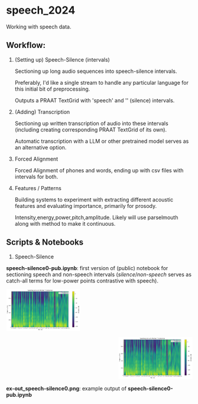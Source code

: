 # speech_2024

Working with speech data. 

## Workflow:

1. (Setting up) Speech-Silence (intervals)
   
   Sectioning up long audio sequences into speech-silence intervals.
   
   Preferably, I'd like a single stream to handle any particular language for this initial bit of preprocessing.
   
   Outputs a PRAAT TextGrid with 'speech' and '' (silence) intervals.
   
3. (Adding) Transcription
   
   Sectioning up written transcription of audio into these intervals (including creating corresponding PRAAT TextGrid of its own).
   
   Automatic transcription with a LLM or other pretrained model serves as an alternative option.
   
5. Forced Alignment
   
   Forced Alignment of phones and words, ending up with csv files with intervals for both.
   
6. Features / Patterns
   
   Building systems to experiment with extracting different acoustic features and evaluating importance, primarily for prosody.
   
   Intensity,energy,power,pitch,amplitude. Likely will use parselmouth along with method to make it continuous.

## Scripts & Notebooks

1. Speech-Silence

**speech-silence0-pub.ipynb**: first version of (public) notebook for sectioning speech and non-speech intervals (*silence*/*non-speech* serves as catch-all terms for low-power points contrastive with speech).

<p align="left">
 <img width="200px" src="ex-out_speech-silence0.png" alt="qr"/>
</p>

<p align="right">
 <img width="200px" src="ex-out_speech-silence0.png" alt="qr"/>
</p>

**ex-out_speech-silence0.png**: example output of **speech-silence0-pub.ipynb**







